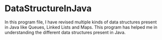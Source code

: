 # DataStructureInJava

In this program file, I have revised multiple kinds of data structures present in Java like Queues, Linked Lists and Maps. This program has helped me in understanding the different data structures present in Java.
